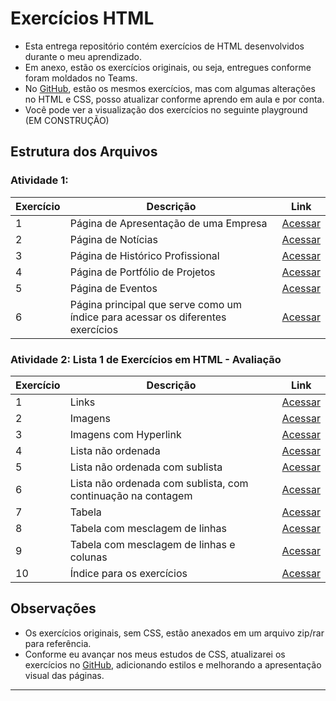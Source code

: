 # Exercícios HTML

- Esta entrega repositório contém exercícios de HTML desenvolvidos durante o meu aprendizado.
- Em anexo, estão os exercícios originais, ou seja, entregues conforme foram moldados no Teams.
- No [GitHub](https://github.com/chriskryon/fatec-desenvolvimento-web-i), estão os mesmos exercícios, mas com algumas alterações no HTML e CSS, posso atualizar conforme aprendo em aula e por conta.
- Você pode ver a visualização dos exercícios no seguinte playground (EM CONSTRUÇÃO)

## Estrutura dos Arquivos

### **Atividade 1**:
| Exercício | Descrição | Link |
|---|---|--------------------------------------------------------------------------------------------------------------------------------------------------------------------------------------------------------------------------------------------------------------------------------------------------------------------------------------------------------------------------------------------------------------------------------------------------------------------------------------------------------------------------------------------------------------------------------------------------------------------------------------------------------------------------------------------------------------------------------------------------------------------------------------------------------------------------------------------------------------------------------------------------------------------------------------------------------------------------------------------------------------------------------------------------------------------------------|
| 1  | Página de Apresentação de uma Empresa| [Acessar](https://github.com/chriskryon/fatec-desenvolvimento-web-i/blob/master/atividade_1/ex_1/index.html)  |
| 2  | Página de Notícias | [Acessar](https://github.com/chriskryon/fatec-desenvolvimento-web-i/blob/master/atividade_1/ex_2/index.html)  |
| 3  | Página de Histórico Profissional  | [Acessar](https://github.com/chriskryon/fatec-desenvolvimento-web-i/blob/master/atividade_1/ex_3/index.html)  |
| 4  | Página de Portfólio de Projetos| [Acessar](https://github.com/chriskryon/fatec-desenvolvimento-web-i/blob/master/atividade_1/ex_4/index.html)  |
| 5  | Página de Eventos  | [Acessar](https://github.com/chriskryon/fatec-desenvolvimento-web-i/blob/master/atividade_1/ex_5/index.html)  |
| 6  | Página principal que serve como um índice para acessar os diferentes exercícios | [Acessar]([https://github.com/chiskryon](https://github.com/chriskryon/fatec-desenvolvimento-web-i/blob/master/atividade_1)/index.html)|


### **Atividade 2: Lista 1 de Exercícios em HTML - Avaliação**
| Exercício | Descrição  | Link  |
|---|---|--------------------------------------------------------------------------------------------------------------------------------------------------------------------------------------------------------------------------------------------------------------------------------------------------------------------------------------------------------------------------------------------------------------------------------------------------------------------------------------------------------------------------------------------------------------------------------------------------------------------------------------------------------------------------------------------------------------------------------------------------------------------------------------------------------------------------------------------------------------------------------------------------------------------------------------------------------------------------------------------------------------------------------------------------------------------------------|
| 1  | Links | [Acessar](https://github.com/chriskryon/fatec-desenvolvimento-web-i/blob/master/atividade_2/exercicio1.html)  |
| 2  | Imagens | [Acessar](https://github.com/chriskryon/fatec-desenvolvimento-web-i/blob/master/atividade_2/exercicio2.html)  |
| 3  | Imagens com Hyperlink | [Acessar](https://github.com/chriskryon/fatec-desenvolvimento-web-i/blob/master/atividade_2/exercicio3.html)  |
| 4  | Lista não ordenada  | [Acessar](https://github.com/chriskryon/fatec-desenvolvimento-web-i/blob/master/atividade_2/exercicio4.html)  |
| 5  | Lista não ordenada com sublista| [Acessar](https://github.com/chriskryon/fatec-desenvolvimento-web-i/blob/master/atividade_2/exercicio5.html)  |
| 6  | Lista não ordenada com sublista, com continuação na contagem  | [Acessar](https://github.com/chriskryon/fatec-desenvolvimento-web-i/blob/master/atividade_2/exercicio6.html)  |
| 7  | Tabela  | [Acessar](https://github.com/chriskryon/fatec-desenvolvimento-web-i/blob/master/atividade_2/exercicio7.html)  |
| 8  | Tabela com mesclagem de linhas | [Acessar](https://github.com/chriskryon/fatec-desenvolvimento-web-i/blob/master/atividade_2/exercicio8.html)  |
| 9  | Tabela com mesclagem de linhas e colunas| [Acessar](https://github.com/chriskryon/fatec-desenvolvimento-web-i/blob/master/atividade_2/exercicio9.html)
| 10 | Índice para os exercícios| [Acessar](https://github.com/chriskryon/fatec-desenvolvimento-web-i/blob/master/atividade_2/exercicio10.html)

## Observações
* Os exercícios originais, sem CSS, estão anexados em um arquivo zip/rar para referência.
* Conforme eu avançar nos meus estudos de CSS, atualizarei os exercícios no [GitHub](https://github.com/chriskryon/fatec-desenvolvimento-web-i/tree/master/atividade_1), adicionando estilos e melhorando a apresentação visual das páginas.
****
